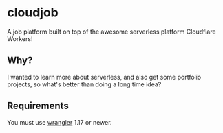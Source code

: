 # cloudjob

A job platform built on top of the awesome serverless platform Cloudflare Workers!

## Why?

I wanted to learn more about serverless, and also get some portfolio projects, so what's better than doing a long time idea?

## Requirements

You must use [wrangler](https://developers.cloudflare.com/workers/cli-wrangler/install-update) 1.17 or newer.
